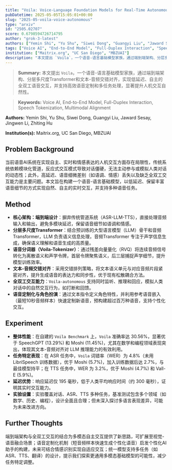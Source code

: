 ```yaml
---
title: "Voila: Voice-Language Foundation Models for Real-Time Autonomous Interaction and Voice Role-Play"
pubDatetime: 2025-05-05T15:05:01+00:00
slug: "2025-05-voila-voice-autonomous"
type: "arxiv"
id: "2505.02707"
score: 0.6798594726714795
author: "grok-3-latest"
authors: ["Yemin Shi", "Yu Shu", "Siwei Dong", "Guangyi Liu", "Jaward Sesay", "Jingwen Li", "Zhiting Hu"]
tags: ["Voice AI", "End-to-End Model", "Full-Duplex Interaction", "Speech Tokenization", "Multimodal Alignment"]
institution: ["Maitrix.org", "UC San Diego", "MBZUAI"]
description: "本文提出 `Voila`，一个语音-语言基础模型家族，通过端到端架构、分层多尺度Transformer和文本-音频交错对齐，实现低延迟、自主的全双工语音交互，并支持高效语音定制和多任务处理，显著提升人机交互自然性。"
---
```


> **Summary:** 本文提出 `Voila`，一个语音-语言基础模型家族，通过端到端架构、分层多尺度Transformer和文本-音频交错对齐，实现低延迟、自主的全双工语音交互，并支持高效语音定制和多任务处理，显著提升人机交互自然性。 

> **Keywords:** Voice AI, End-to-End Model, Full-Duplex Interaction, Speech Tokenization, Multimodal Alignment

**Authors:** Yemin Shi, Yu Shu, Siwei Dong, Guangyi Liu, Jaward Sesay, Jingwen Li, Zhiting Hu

**Institution(s):** Maitrix.org, UC San Diego, MBZUAI


## Problem Background

当前语音AI系统在实现自主、实时和情感表达的人机交互方面存在局限性，传统系统依赖模块化管道，反应式交互模式导致对话僵硬，无法主动参与或模拟人类对话的动态性；此外，高延迟、语音细微差别（如语调、情感）丢失以及缺乏全双工交互能力是主要问题。本文旨在构建一个语音-语言基础模型，以低延迟、保留丰富语音细节的方式实现自然、自主的实时交互，并支持多种语音任务。

## Method

* **核心架构：端到端设计**：摒弃传统管道系统（ASR-LLM-TTS），直接处理音频输入和输出，避免多模块延迟，保留语音细节如语调和情感。
* **分层多尺度Transformer**：结合预训练的大型语言模型（LLM）骨干和音频Transformer，LLM 负责语义信息处理，音频Transformer 专注于声学信息生成，确保语义理解和语音生成的高质量。
* **语音分词器（Voila-Tokenizer）**：通过残差向量量化（RVQ）将连续音频信号转化为离散语义和声学令牌，首层令牌聚焦语义，后三层捕捉声学细节，提升模型训练效率。
* **文本-音频交错对齐**：采用交错排列策略，将文本语义单元与对应音频片段紧密对齐，提升生成语音的表达力和同步性，优于现有松散耦合方法。
* **全双工交互能力**：`Voila-autonomous` 支持同时监听、推理和回应，模拟人类对话中的自然交互行为，如打断和回馈。
* **语音定制化与角色扮演**：通过文本指令定义角色特性，并利用参考语音嵌入（最短10秒音频样本）快速定制新语音，预构建超过百万种语音，支持个性化交互。

## Experiment

* **整体性能**：在自建的 `Voila Benchmark` 上，`Voila` 准确率达 30.56%，显著优于 SpeechGPT (13.29%) 和 Moshi (11.45%)，尤其在数学和编程领域表现突出，体现其文本-音频对齐对 LLM 推理能力的有效利用。
* **任务特定表现**：在 ASR 任务中，`Voila` 词错率（WER）为 4.8%（未用 LibriSpeech 训练数据），优于 Moshi (5.7%)，加入训练数据后达 2.7%，与最佳模型持平；在 TTS 任务中，WER 为 3.2%，优于 Moshi (4.7%) 和 Vall-E (5.9%)。
* **延迟优势**：响应延迟仅 195 毫秒，低于人类平均响应时间（约 300 毫秒），证明其实时交互能力。
* **实验设置**：实验覆盖对话、ASR、TTS 多种任务，基准测试包含多个领域（如数学、历史、编程），设计全面且合理；但未深入探讨多语言表现差异，可能为未来改进方向。

## Further Thoughts

端到端架构与全双工交互的结合为多模态自主交互提供了新思路，可扩展至视觉-语音融合场景；语音定制化机制（短音频样本快速生成个性化语音）启发个性化AI助手的构建，未来可结合情感识别实现自适应交互；统一模型支持多任务（如 ASR、TTS、翻译）的设计，提示我们探索更通用多模态基础模型的可能性，减少任务特定调整。